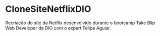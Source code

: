 # CloneSiteNetflixDIO
Recriação do site da Netflix desenvolvido durante o bootcamp Take Blip Web Developer da DIO com o expert Felipe Aguiar.
